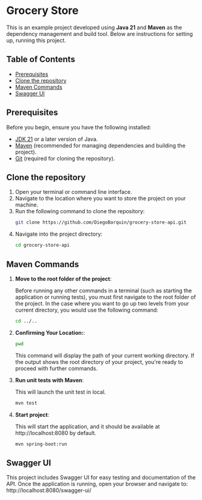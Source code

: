 # Grocery Store

This is an example project developed using **Java 21** and **Maven** as the dependency management and build tool. Below are instructions for setting up, running this project.

## Table of Contents

- [Prerequisites](#prerequisites)
- [Clone the repository](#clone-the-repository)
- [Maven Commands](#maven-commands)
- [Swagger UI](#swagger-ui)

## Prerequisites

Before you begin, ensure you have the following installed:

- [JDK 21](https://www.oracle.com/cis/java/technologies/downloads/#java21) or a later version of Java.
- [Maven](https://maven.apache.org/install.html) (recommended for managing dependencies and building the project).
- [Git](https://git-scm.com/) (required for cloning the repository).

## Clone the repository

1. Open your terminal or command line interface.
2. Navigate to the location where you want to store the project on your machine.
3. Run the following command to clone the repository:
   ```bash
   git clone https://github.com/DiegoBarquin/grocery-store-api.git
   ```
4. Navigate into the project directory:
   ```bash
   cd grocery-store-api
   ```

## Maven Commands

1. **Move to the root folder of the project**:

   Before running any other commands in a terminal (such as starting the application or running tests),
you must first navigate to the root folder of the project.
In the case where you want to go up two levels from your current directory, you would use the following command:

   ```bash
   cd ../.. 
   ```

2. **Confirming Your Location:**:
   ```bash
   pwd
   ```
   This command will display the path of your current working directory. 
If the output shows the root directory of your project, you're ready to proceed with further commands.


3. **Run unit tests with Maven**:

   This will launch the unit test in local.
   ```bash
   mvn test 
   ```
4. **Start project**:

   This will start the application, and it should be available at http://localhost:8080 by default.
   ```bash
   mvn spring-boot:run 
   ```

## Swagger UI
This project includes Swagger UI for easy testing and documentation of the API.
Once the application is running, open your browser and navigate to:
http://localhost:8080/swagger-ui/
